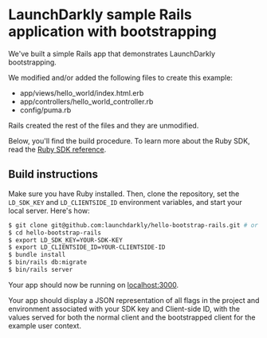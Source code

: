 # LaunchDarkly sample Rails application with bootstrapping

We've built a simple Rails app that demonstrates LaunchDarkly bootstrapping.

We modified and/or added the following files to create this example:
- app/views/hello_world/index.html.erb
- app/controllers/hello_world_controller.rb
- config/puma.rb

Rails created the rest of the files and they are unmodified.

Below, you'll find the build procedure. To learn more about the Ruby SDK, read the [Ruby SDK reference](https://docs.launchdarkly.com/sdk/server-side/ruby).

## Build instructions

Make sure you have Ruby installed. Then, clone the repository, set the `LD_SDK_KEY` and `LD_CLIENTSIDE_ID` environment variables, and start your local server. Here's how:

```sh
$ git clone git@github.com:launchdarkly/hello-bootstrap-rails.git # or clone your own fork
$ cd hello-bootstrap-rails
$ export LD_SDK_KEY=YOUR-SDK-KEY
$ export LD_CLIENTSIDE_ID=YOUR-CLIENTSIDE-ID
$ bundle install
$ bin/rails db:migrate
$ bin/rails server
```

Your app should now be running on [localhost:3000](http://localhost:3000/).

Your app should display a JSON representation of all flags in the project and environment associated with your SDK key and Client-side ID, with the values served for both the normal client and the bootstrapped client for the example user context.
